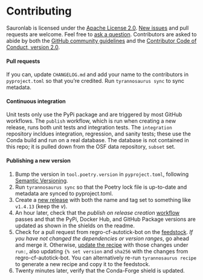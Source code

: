 # Contributing

Sauronlab is licensed under the [Apache License 2.0](https://spdx.org/licenses/Apache-2.0.html).
[New issues](https://github.com/dmyersturnbull/sauronlab/issues) and pull requests are welcome.
Feel free to [ask a question](https://github.com/dmyersturnbull/sauronlab/issues/new?assignees=&labels=kind%3A+question&template=question.md).
Contributors are asked to abide by both the [GitHub community guidelines](https://docs.github.com/en/github/site-policy/github-community-guidelines)
and the [Contributor Code of Conduct, version 2.0](https://github.com/dmyersturnbull/sauronlab/blob/main/CODE_OF_CONDUCT.md).

#### Pull requests

If you can, update `CHANGELOG.md` and add your name to the contributors in `pyproject.toml`
so that you’re credited. Run `tyrannosaurus sync` to sync metadata.

#### Continuous integration

Unit tests only use the PyPi package and are triggered by most GitHub workflows.
The `publish` workflow, which is run when creating a new release, runs both unit tests and integration tests.
The `integration` repository incldues integration, regression, and sanity tests;
these use the Conda build and run on a real database.
The database is not contained in this repo; it is pulled down from the OSF data repository, `subset` set.

#### Publishing a new version

1. Bump the version in `tool.poetry.version` in `pyproject.toml`, following
   [Semantic Versioning](https://semver.org/spec/v2.0.0.html).
2. Run `tyrannosaurus sync` so that the Poetry lock file is up-to-date
   and metadata are synced to pyproject.toml.
3. Create a [new release](https://github.com/dmyersturnbull/tyrannosaurus/releases/new)
   with both the name and tag set to something like `v1.4.13` (keep the _v_).
4. An hour later, check that the _publish on release creation_
   [workflow](https://github.com/dmyersturnbull/sauronlab/actions) passes
   and that the PyPi, Docker Hub, and GitHub Package versions are updated as shown in the
   shields on the readme.
5. Check for a pull request from regro-cf-autotick-bot on the
   [feedstock](https://github.com/conda-forge/sauronlab-feedstock).
   _If you have not changed the dependencies or version ranges_, go ahead and merge it.
   Otherwise, [update the recipe](https://github.com/conda-forge/sauronlab-feedstock/edit/master/recipe/meta.yaml)
   with those changes under `run:`, also updating `{% set version` and `sha256` with the
   changes from regro-cf-autotick-bot. You can alternatively re-run `tyrannosaurus recipe`
   to generate a new recipe and copy it to the feedstock.
6. Twenty minutes later, verify that the Conda-Forge shield is updated.
